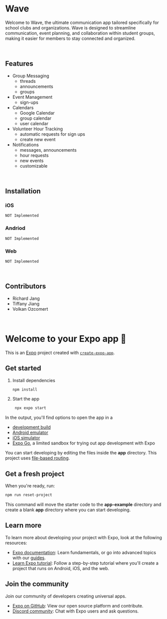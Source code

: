 # Wave

Welcome to Wave, the ultimate communication app tailored specifically for school clubs and organizations. Wave is designed to streamline communication, event planning, and collaboration within student groups, making it easier for members to stay connected and organized.

<br />

## Features

- Group Messaging
  - threads
  - announcements
  - groups
- Event Management
  - sign-ups
- Calendars
  - Google Calendar
  - group calendar
  - user calendar
- Volunteer Hour Tracking
  - automatic requests for sign ups
  - create new event
- Notifications
  - messages, announcements
  - hour requests
  - new events
  - customizable

<br />

## Installation

### iOS
    NOT Implemented

### Andriod
    NOT Implemented

### Web
    NOT Implemented

<br />

## Contributors

- Richard Jang
- Tiffany Jiang
- Volkan Ozcomert

<br />

# Welcome to your Expo app 👋

This is an [Expo](https://expo.dev) project created with [`create-expo-app`](https://www.npmjs.com/package/create-expo-app).

## Get started

1. Install dependencies

   ```bash
   npm install
   ```

2. Start the app

   ```bash
    npx expo start
   ```

In the output, you'll find options to open the app in a

- [development build](https://docs.expo.dev/develop/development-builds/introduction/)
- [Android emulator](https://docs.expo.dev/workflow/android-studio-emulator/)
- [iOS simulator](https://docs.expo.dev/workflow/ios-simulator/)
- [Expo Go](https://expo.dev/go), a limited sandbox for trying out app development with Expo

You can start developing by editing the files inside the **app** directory. This project uses [file-based routing](https://docs.expo.dev/router/introduction).

## Get a fresh project

When you're ready, run:

```bash
npm run reset-project
```

This command will move the starter code to the **app-example** directory and create a blank **app** directory where you can start developing.

## Learn more

To learn more about developing your project with Expo, look at the following resources:

- [Expo documentation](https://docs.expo.dev/): Learn fundamentals, or go into advanced topics with our [guides](https://docs.expo.dev/guides).
- [Learn Expo tutorial](https://docs.expo.dev/tutorial/introduction/): Follow a step-by-step tutorial where you'll create a project that runs on Android, iOS, and the web.

## Join the community

Join our community of developers creating universal apps.

- [Expo on GitHub](https://github.com/expo/expo): View our open source platform and contribute.
- [Discord community](https://chat.expo.dev): Chat with Expo users and ask questions.
